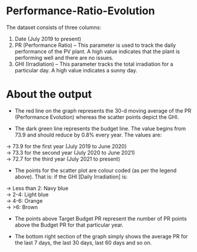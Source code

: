 # Performance-Ratio-Evolution
The dataset consists of three columns:
1.	Date (July 2019 to present)
2.	PR (Performance Ratio) – This parameter is used to track the daily performance of the PV plant. A high value indicates that the plant is performing well and there are no issues. 
3.	GHI (Irradiation) – This parameter tracks the total irradiation for a particular day. A high value indicates a sunny day.

# About the output
-	The red line on the graph represents the 30-d moving average of the PR (Performance Evolution) whereas the scatter points depict the GHI. 

-	The dark green line represents the budget line. The value begins from 73.9 and should reduce by 0.8% every year. The values are:

  -> 73.9 for the first year (July 2019 to June 2020) </br>
  -> 73.3 for the second year (July 2020 to June 2021) </br>
  -> 72.7 for the third year (July 2021 to present)

-	The points for the scatter plot are colour coded (as per the legend above). That is: if the GHI [Daily Irradiation] is:

 -> Less than 2: Navy blue </br>
 -> 2-4: Light blue </br>
 -> 4-6: Orange </br>
 -> >6: Brown </br>

-	The points above Target Budget PR represent the number of PR points above the Budget PR for that particular year.

-	The bottom right section of the graph simply shows the average PR for the last 7 days, the last 30 days, last 60 days and so on. 

